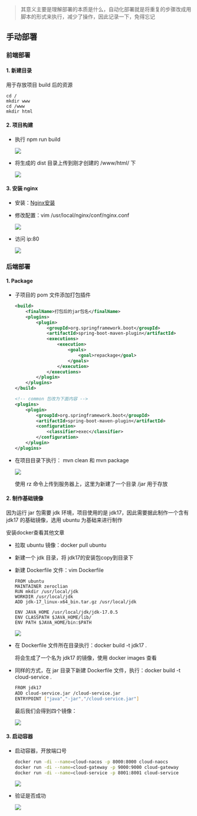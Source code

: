 > 其意义主要是理解部署的本质是什么，自动化部署就是将重复的步骤改成用脚本的形式来执行，减少了操作，因此记录一下，免得忘记

## 手动部署


### 前端部署

#### 1. 新建目录

用于存放项目 build 后的资源

```
cd /
mkdir www
cd /www
mkdir html
```

#### 2. 项目构建

- 执行 npm run build

  ![](http://cdn.liancode.top/img/20230116001513.png)

- 将生成的 dist 目录上传到刚才创建的 /www/html/ 下

  ![](http://cdn.liancode.top/img/20230116001833.png)

#### 3. 安装 nginx

- 安装：[Nginx安装](/环境/nginx.md)

- 修改配置：vim /usr/local/nginx/conf/nginx.conf 

  ![](http://cdn.liancode.top/img/20230116002831.png)

- 访问 ip:80 

  ![](http://cdn.liancode.top/img/20230116003212.png)



### 后端部署

#### 1. Package

- 子项目的 pom 文件添加打包插件

  ```xml
  <build>
      <finalName>打包后的jar包名</finalName>
      <plugins>
          <plugin>
              <groupId>org.springframework.boot</groupId>
              <artifactId>spring-boot-maven-plugin</artifactId>
              <executions>
                  <execution>
                      <goals>
                          <goal>repackage</goal>
                      </goals>
                  </execution>
              </executions>
          </plugin>
      </plugins>
  </build>
  
  <!-- common 包改为下面内容 -->
  <plugins>
      <plugin>
          <groupId>org.springframework.boot</groupId>
          <artifactId>spring-boot-maven-plugin</artifactId>
          <configuration>
              <classifier>exec</classifier>
          </configuration>
      </plugin>
  </plugins>
  ```

- 在项目目录下执行： mvn clean 和 mvn package

  ![](http://cdn.liancode.top/img/20230116011617.png)

  使用 rz 命令上传到服务器上，这里为新建了一个目录 /jar 用于存放

#### 2. 制作基础镜像

因为运行 jar 包需要 jdk 环境，项目使用的是 jdk17，因此需要据此制作一个含有 jdk17 的基础镜像，选用 ubuntu 为基础来进行制作

安装docker查看其他文章

- 拉取 ubuntu 镜像：docker pull ubuntu

- 新建一个 jdk 目录，将 jdk17的安装包copy到目录下

- 新建 Dockerfile 文件：vim Dockerfile

  ```
  FROM ubuntu
  MAINTAINER zeroclian
  RUN mkdir /usr/local/jdk
  WORKDIR /usr/local/jdk
  ADD jdk-17_linux-x64_bin.tar.gz /usr/local/jdk
  
  ENV JAVA_HOME /usr/local/jdk/jdk-17.0.5
  ENV CLASSPATH $JAVA_HOME/lib/
  ENV PATH $JAVA_HOME/bin:$PATH
  ```

  ![](http://cdn.liancode.top/img/20230116013123.png)

- 在 Dockerfile 文件所在目录执行：docker build -t jdk17 .

  将会生成了一个名为 jdk17 的镜像，使用 docker images 查看

- 同样的方式，在 jar 目录下新建 Dockerfile 文件，执行：docker build -t cloud-service .

  ```bash
  FROM jdk17
  ADD cloud-service.jar /cloud-service.jar
  ENTRYPOINT ["java","-jar","/cloud-service.jar"]
  ```

  最后我们会得到四个镜像：

  ![](http://cdn.liancode.top/img/20230116013954.png)

#### 3. 启动容器

- 启动容器，开放端口号

  ```bash
  docker run -di --name=cloud-nacos -p 8000:8000 cloud-naocs
  docker run -di --name=cloud-gateway -p 9000:9000 cloud-gateway
  docker run -di --name=cloud-service -p 8001:8001 cloud-service
  ```

  ![](http://cdn.liancode.top/img/20230116014203.png)

- 验证是否成功

  ![](http://cdn.liancode.top/img/20230116014741.png)


